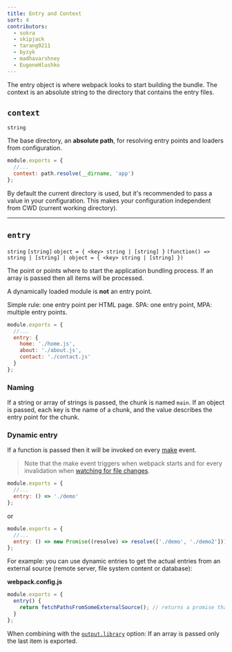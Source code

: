 ```yaml
---
title: Entry and Context
sort: 4
contributors:
  - sokra
  - skipjack
  - tarang9211
  - byzyk
  - madhavarshney
  - EugeneHlushko
---
```


The entry object is where webpack looks to start building the bundle. The context is an absolute string to the directory that contains the entry files.


## `context`

`string`

The base directory, an __absolute path__, for resolving entry points and loaders from configuration.

``` js
module.exports = {
  //...
  context: path.resolve(__dirname, 'app')
};
```

By default the current directory is used, but it's recommended to pass a value in your configuration. This makes your configuration independent from CWD (current working directory).

---


## `entry`

`string` `[string]` `object = { <key> string | [string] }` `(function() => string | [string] | object = { <key> string | [string] })`

The point or points where to start the application bundling process. If an array is passed then all items will be processed.

A dynamically loaded module is __not__ an entry point.

Simple rule: one entry point per HTML page. SPA: one entry point, MPA: multiple entry points.

```js
module.exports = {
  //...
  entry: {
    home: './home.js',
    about: './about.js',
    contact: './contact.js'
  }
};
```


### Naming

If a string or array of strings is passed, the chunk is named `main`. If an object is passed, each key is the name of a chunk, and the value describes the entry point for the chunk.


### Dynamic entry

If a function is passed then it will be invoked on every [make](/api/compiler-hooks/#make) event.

> Note that the make event triggers when webpack starts and for every invalidation when [watching for file changes](/configuration/watch/).

```js
module.exports = {
  //...
  entry: () => './demo'
};
```

or

```js
module.exports = {
  //...
  entry: () => new Promise((resolve) => resolve(['./demo', './demo2']))
};
```

For example: you can use dynamic entries to get the actual entries from an external source (remote server, file system content or database):

__webpack.config.js__

``` js
module.exports = {
  entry() {
    return fetchPathsFromSomeExternalSource(); // returns a promise that will be resolved with something like ['src/main-layout.js', 'src/admin-layout.js']
  }
};
```

When combining with the [`output.library`](/configuration/output#outputlibrary) option: If an array is passed only the last item is exported.
